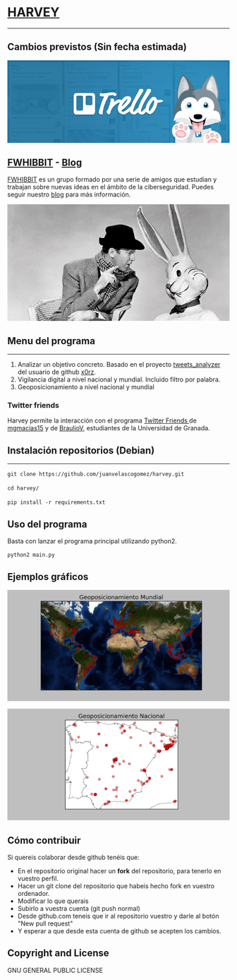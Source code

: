 # [HARVEY](https://juanvelascogomez.github.io/harvey/)
---

## Cambios previstos (Sin fecha estimada)

[![trello](Images/trello.png)](https://trello.com/b/hMGo518O)


## [FWHIBBIT](http://fwhibbit.github.io/) - [Blog](https://fwhibbit.es/)

[FWHIBBIT](http://fwhibbit.github.io/) es un grupo formado por una serie de amigos que estudian y trabajan sobre nuevas ideas en el ámbito de la ciberseguridad. Puedes seguir nuestro [blog](https://fwhibbit.es/) para más información.

![logo](Images/Harvey.JPG)

## Menu del programa
---

1. Analizar un objetivo concreto. Basado en el proyecto [tweets_analyzer](https://github.com/x0rz/tweets_analyzer) del usuario de github [x0rz](https://github.com/x0rz).
2. Vigilancia digital a nivel nacional y mundial. Incluido filtro por palabra.
3. Geoposicionamiento a nivel nacional y mundial

### Twitter friends

Harvey permite la interacción con el programa [Twitter Friends ](https://github.com/mgmacias95/TwitterFriends) de [mgmacias15](https://github.com/mgmacias95) y de [BraulioV](https://github.com/BraulioV), estudiantes de la Universidad de Granada.

## Instalación repositorios (Debian)
---

    git clone https://github.com/juanvelascogomez/harvey.git

    cd harvey/

    pip install -r requirements.txt

## Uso del programa

Basta con lanzar el programa principal utilizando python2.

    python2 main.py

## Ejemplos gráficos

![mapa1](Images/mundial2.PNG)

![mapa2](Images/nacional2.PNG)

## Cómo contribuir

Si quereis colaborar desde github tenéis que:

  - En el repositorio original hacer un **fork** del repositorio, para tenerlo en vuestro perfil.
  - Hacer un git clone del repositorio que habeis hecho fork en vuestro ordenador.
  - Modificar lo que querais
  - Subirlo a vuestra cuenta (git push normal)
  - Desde github.com teneis que ir al repositorio vuestro y darle al botón "New pull request"
  - Y esperar a que desde esta cuenta de github se acepten los cambios.

## Copyright and License

GNU GENERAL PUBLIC LICENSE
